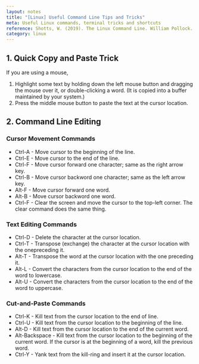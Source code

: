 ```yaml
---
layout: notes
title: "[Linux] Useful Command Line Tips and Tricks"
meta: Useful Linux commands, terminal tricks and shortcuts
reference: Shotts, W. (2019). The Linux Command Line. William Pollock.
category: linux
---
```


## 1. Quick Copy and Paste Trick
If you are using a mouse, 
1. Highlight some text by holding down the left mouse button and dragging the
   mouse over it, or double-clicking a word. (It is copied into a buffer
   maintained by your system.)
2. Press the middle mouse button to paste the text at the cursor location.

## 2. Command Line Editing
### Cursor Movement Commands
- Ctrl-A - Move cursor to the beginning of the line.
- Ctrl-E - Move cursor to the end of the line.
- Ctrl-F - Move cursor forward one character; same as the right arrow key.
- Ctrl-B - Move cursor backword one character; same as the left arrow key.
- Alt-F	- Move cursor forward one word.
- Alt-B	- Move cursor backword one word.
- Ctrl-F - Clear the screen and move the cursor to the top-left corner. The
  clear command does the same thing.
     
	
### Text Editing Commands
- Ctrl-D - Delete the character at the cursor location.
- Ctrl-T - Transpose (exchange) the character at the cursor location with the 
  onepreceding it.
- Alt-T - Transpose the word at the cursor location with the one preceding it.
- Alt-L - Convert the characters from the cursor location to the end of the 
  word to lowercase.
- Alt-U - Convert the characters from the cursor location to the end of the 
  word to uppercase.

### Cut-and-Paste Commands
- Ctrl-K - Kill text from the cursor location to the end of line.
- Ctrl-U - Kill text from the cursor location to the beginning of the line.
- Alt-D - Kill text from the cursor location to the end of the current word.
- Alt-Backspace - Kill text from the cursor location to the beginning of the 
  current word. If the cursor is at the beginning of a word, kill the previous
  word.
- Ctrl-Y - Yank text from the kill-ring and insert it at the cursor location.

